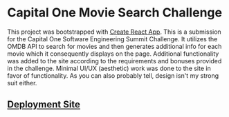# Capital One Movie Search Challenge

This project was bootstrapped with [Create React App](https://github.com/facebook/create-react-app).
This is a submission for the Capital One Software Engineering Summit Challenge.
It utilizes the OMDB API to search for movies and then generates additional info for each movie which it consequently displays on the page.
Additional functionality was added to the site according to the requirements and bonuses provided in the challenge.
Minimal UI/UX (aesthetic) work was done to the site in favor of functionality. As you can also probably tell, design isn't my strong suit either.

## [Deployment Site](https://eoola.github.io/OMDB-Challenge/)
